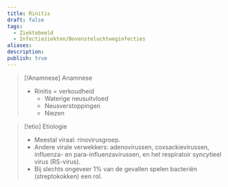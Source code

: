 ```yaml
---
title: Rinitis
draft: false
tags:
  - Ziektebeeld
  - Infectieziekten/Bovensteluchtweginfecties
aliases: 
description: 
publish: true
---
```



> [!Anamnese] Anamnese
> - Rinitis = verkoudheid
> 	- Waterige neusuitvloed
> 	- Neusverstoppingen
> 	- Niezen


> [!etio] Etiologie
> - Meestal viraal: rinovirusgroep.
> - Andere virale verwekkers: adenovirussen, coxsackievirussen, influenza- en para-influenzavirussen, en het respiratoir syncytieel virus (RS-virus).
> - Bij slechts ongeveer 1% van de gevallen spelen bacteriën (streptokokken) een rol.



